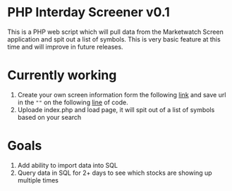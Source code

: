 # PHP Interday Screener v0.1
This is a PHP web script which will pull data from the Marketwatch Screen application and spit out a list of symbols. This is
very basic feature at this time and will improve in future releases.

# Currently working
1. Create your own screen information form the following [link](http://www.marketwatch.com/tools/stockresearch/screener) and save url in the `""` on the following [line](https://github.com/g60madman/php-interday-screener/blob/master/index.php#L3) of code.
2. Uploade index.php and load page, it will spit out of a list of symbols based on your search

# Goals
1. Add ability to import data into SQL
2. Query data in SQL for 2+ days to see which stocks are showing up multiple times
